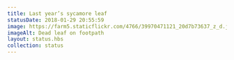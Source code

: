 ```yaml
---
title: Last year’s sycamore leaf
statusDate: 2018-01-29 20:55:59
image: https://farm5.staticflickr.com/4766/39970471121_20d7b73637_z_d.jpg
imageAlt: Dead leaf on footpath
layout: status.hbs
collection: status
---
```

